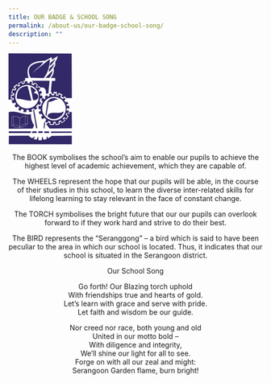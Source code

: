 ```yaml
---
title: OUR BADGE & SCHOOL SONG
permalink: /about-us/our-badge-school-song/
description: ""
---
```

<img src="/images/School-Logo.jpg" 
     style="width:25%">

<p style="text-align: center;">The BOOK symbolises the school’s aim to enable our pupils to achieve the highest level of academic achievement, which they are capable of.</p>
<p style="text-align: center;">The WHEELS represent the hope that our pupils will be able, in the course of their studies in this school, to learn the diverse inter-related skills for lifelong learning to stay relevant in the face of constant change.</p>
<p style="text-align: center;">The TORCH symbolises the bright future that our our pupils can overlook forward to if they work hard and strive to do their best.</p>
<p style="text-align: center;">The BIRD represents the “Seranggong” – a bird which is said to have been peculiar to the area in which our school is located. Thus, it indicates that our school is situated in the Serangoon district.</p>
<p style="text-align: center;">Our School Song</p>
<p style="text-align: center;">Go forth! Our Blazing torch uphold<br>With friendships true and hearts of gold.<br>Let’s learn with grace and serve with pride.<br>Let faith and wisdom be our guide.</p>
<p style="text-align: center;">Nor creed nor race, both young and old<br>United in our motto bold –<br>With diligence and integrity,<br>We’ll shine our light for all to see.<br>Forge on with all our zeal and might:<br>Serangoon Garden flame, burn bright!</p>
